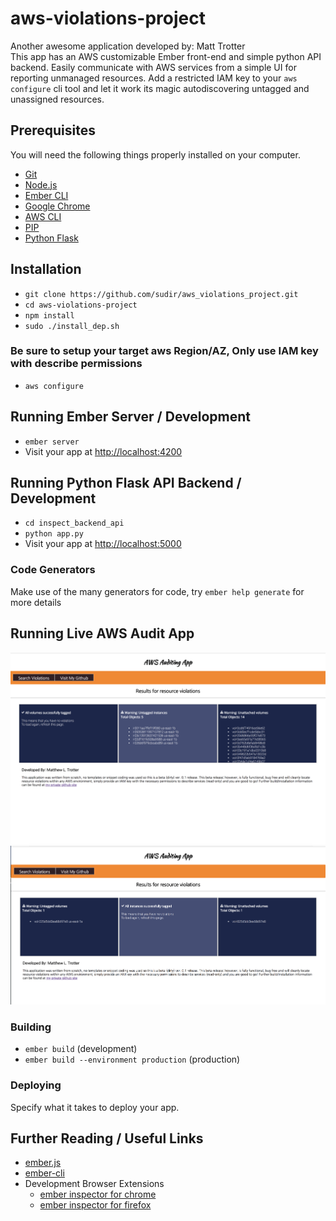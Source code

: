 # aws-violations-project

Another awesome application developed by: Matt Trotter
<br />This app has an AWS customizable Ember front-end and simple python API backend.
Easily communicate with AWS services from a simple UI for reporting unmanaged resources.
Add a restricted IAM key to your `aws configure` cli tool and let it work its magic
autodiscovering untagged and unassigned resources.

## Prerequisites

You will need the following things properly installed on your computer.

* [Git](https://git-scm.com/)
* [Node.js](https://nodejs.org/) 
* [Ember CLI](https://ember-cli.com/)
* [Google Chrome](https://google.com/chrome/)
* [AWS CLI](https://ember-cli.com/)
* [PIP](https://pip.pypa.io/en/stable/installing/)
* [Python Flask](https://pypi.python.org/pypi/Flask)

## Installation

* `git clone https://github.com/sudir/aws_violations_project.git`
* `cd aws-violations-project`
* `npm install` 
* `sudo ./install_dep.sh`

### Be sure to setup your target aws Region/AZ, Only use IAM key with describe permissions
* `aws configure` 
 
## Running Ember Server / Development

* `ember server`
* Visit your app at [http://localhost:4200](http://localhost:4200)

## Running Python Flask API Backend / Development

* `cd inspect_backend_api`
* `python app.py`
* Visit your app at [http://localhost:5000](http://localhost:5000)

### Code Generators
Make use of the many generators for code, try `ember help generate` for more details

## Running Live AWS Audit App
<img src="https://github.com/sudir/aws_violations_project/blob/master/screenshot1.png">
<img src="https://github.com/sudir/aws_violations_project/blob/master/screenshot2.png">

### Building

* `ember build` (development)
* `ember build --environment production` (production)

### Deploying

Specify what it takes to deploy your app.

## Further Reading / Useful Links

* [ember.js](https://emberjs.com/)
* [ember-cli](https://ember-cli.com/)
* Development Browser Extensions
  * [ember inspector for chrome](https://chrome.google.com/webstore/detail/ember-inspector/bmdblncegkenkacieihfhpjfppoconhi)
  * [ember inspector for firefox](https://addons.mozilla.org/en-US/firefox/addon/ember-inspector/)
